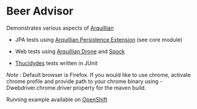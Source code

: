 Beer Advisor
============================

Demonstrates various aspects of [Arquillian](https://github.com/arquillian)

* JPA tests using [Arquillian Persistence Extension](https://github.com/arquillian/arquillian-extension-persistence) (see core module)

* Web tests using [Arquillian Drone](https://github.com/arquillian/arquillian-extension-persistence) and [Spock](https://github.com/arquillian/arquillian-testrunner-spock)

* [Thucidydes](https://github.com/thucydides-webtests) tests written in JUnit

*Note* : Default browser is Firefox. If you would like to use chrome, activate chrome profile and provide path to your chrome binary using -Dwebdriver.chrome.driver property for the maven build.

Running example available on [OpenShift](http://beeradvisor.bartoszmajsak.com/)
